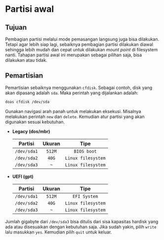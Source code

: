 # Partisi awal

## Tujuan

Pembagian partisi melalui mode pemasangan langsung juga bisa dilakukan. Tetapi agar lebih siap lagi, sebaiknya pembagian partisi dilakukan diawal sehingga lebih mudah dan cepat untuk dilakukan _mount point_ di filesystem nanti. Tahapan partisi awal ini merupakan sebagai pilihan saja, bisa dilakukan atau tidak.

## Pemartisian

Pemartisian sebaiknya menggunakan `cfdisk`. Sebagai contoh, disk yang akan dipasang adalah `sda`. Maka perintah yang dijalankan adalah:

```sh
doas cfdisk /dev/sda
```

Gunakan navigasi arah panah untuk melakukan eksekusi. Misalnya melakukan perintah `new` dan `delete`. Kemudian atur partisi yang akan digunakan sesuai kebutuhan.

- **Legacy (dos/mbr)**

  | **Partisi** | **Ukuran** |      **Tipe**      |
  | :---------: | :--------: | :----------------: |
  | `/dev/sda1` |   `512M`   |    `BIOS boot`     |
  | `/dev/sda2` |   `40G`    | `Linux filesystem` |
  | `/dev/sda3` |    `~`     | `Linux filesystem` |

- **UEFI (gpt)**

  | **Partisi** | **Ukuran** |      **Tipe**      |
  | :---------: | :--------: | :----------------: |
  | `/dev/sda1` |   `512M`   |    `EFI System`    |
  | `/dev/sda2` |   `40G`    | `Linux filesystem` |
  | `/dev/sda3` |    `~`     | `Linux filesystem` |


Jumlah gigabyte dari `/dev/sda3` bisa ditulis dari sisa kapasitas hardisk yang ada atau disesuaikan dengan kebutuhan saja. Jika sudah yakin, pilih `write` lalu masukkan `yes`. Kemudian pilih `quit` untuk keluar.
